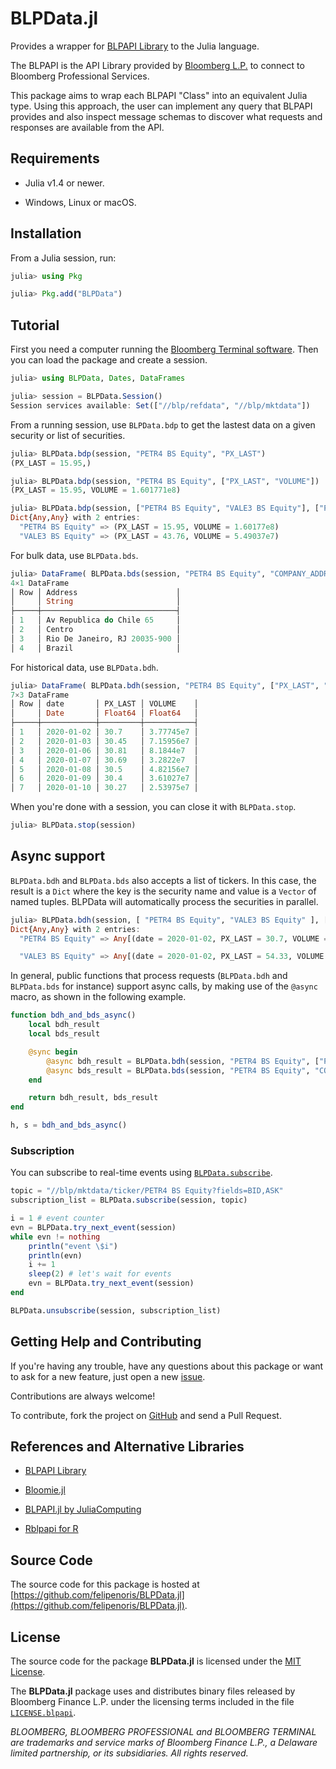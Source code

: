 
# BLPData.jl

Provides a wrapper for [BLPAPI Library](https://www.bloomberg.com/professional/support/api-library/) to the Julia language.

The BLPAPI is the API Library provided by [Bloomberg L.P.](https://www.bloomberg.com/)
to connect to Bloomberg Professional Services.

This package aims to wrap each BLPAPI "Class" into an equivalent Julia type.
Using this approach, the user can implement any query that BLPAPI provides
and also inspect message schemas to discover what requests and responses are
available from the API.

## Requirements

* Julia v1.4 or newer.

* Windows, Linux or macOS.

## Installation

From a Julia session, run:

```julia
julia> using Pkg

julia> Pkg.add("BLPData")
```

## Tutorial

First you need a computer running the [Bloomberg Terminal software](https://www.bloomberg.com/professional/support/software-updates/).
Then you can load the package and create a session.

```julia
julia> using BLPData, Dates, DataFrames

julia> session = BLPData.Session()
Session services available: Set(["//blp/refdata", "//blp/mktdata"])
```

From a running session, use `BLPData.bdp` to get the lastest data on a given security or list of securities.

```julia
julia> BLPData.bdp(session, "PETR4 BS Equity", "PX_LAST")
(PX_LAST = 15.95,)

julia> BLPData.bdp(session, "PETR4 BS Equity", ["PX_LAST", "VOLUME"])
(PX_LAST = 15.95, VOLUME = 1.601771e8)

julia> BLPData.bdp(session, ["PETR4 BS Equity", "VALE3 BS Equity"], ["PX_LAST", "VOLUME"])
Dict{Any,Any} with 2 entries:
  "PETR4 BS Equity" => (PX_LAST = 15.95, VOLUME = 1.60177e8)
  "VALE3 BS Equity" => (PX_LAST = 43.76, VOLUME = 5.49037e7)
```

For bulk data, use `BLPData.bds`.

```julia
julia> DataFrame( BLPData.bds(session, "PETR4 BS Equity", "COMPANY_ADDRESS") )
4×1 DataFrame
│ Row │ Address                      │
│     │ String                       │
├─────┼──────────────────────────────┤
│ 1   │ Av Republica do Chile 65     │
│ 2   │ Centro                       │
│ 3   │ Rio De Janeiro, RJ 20035-900 │
│ 4   │ Brazil                       │
```

For historical data, use `BLPData.bdh`.

```julia
julia> DataFrame( BLPData.bdh(session, "PETR4 BS Equity", ["PX_LAST", "VOLUME"], Date(2020, 1, 2), Date(2020, 1, 10) ))
7×3 DataFrame
│ Row │ date       │ PX_LAST │ VOLUME    │
│     │ Date       │ Float64 │ Float64   │
├─────┼────────────┼─────────┼───────────┤
│ 1   │ 2020-01-02 │ 30.7    │ 3.77745e7 │
│ 2   │ 2020-01-03 │ 30.45   │ 7.15956e7 │
│ 3   │ 2020-01-06 │ 30.81   │ 8.1844e7  │
│ 4   │ 2020-01-07 │ 30.69   │ 3.2822e7  │
│ 5   │ 2020-01-08 │ 30.5    │ 4.82156e7 │
│ 6   │ 2020-01-09 │ 30.4    │ 3.61027e7 │
│ 7   │ 2020-01-10 │ 30.27   │ 2.53975e7 │
```

When you're done with a session, you can close it with `BLPData.stop`.

```julia
julia> BLPData.stop(session)
```

## Async support

`BLPData.bdh` and `BLPData.bds` also accepts a list of tickers. In this case, the result is a `Dict`
where the key is the security name and value is a `Vector` of named tuples.
BLPData will automatically process the securities in parallel.

```julia
julia> BLPData.bdh(session, [ "PETR4 BS Equity", "VALE3 BS Equity" ], ["PX_LAST", "VOLUME"], Date(2020, 1, 2), Date(2020, 1, 10) )
Dict{Any,Any} with 2 entries:
  "PETR4 BS Equity" => Any[(date = 2020-01-02, PX_LAST = 30.7, VOLUME = 3.77745e7), (date = 2020-01-03, PX_LAST = 30.45, VOLUME = 7.15956e7), (date = 2020-01-06, PX_LAST = 30.81, VOLUME = 8.1844e7), (date = 202…

  "VALE3 BS Equity" => Any[(date = 2020-01-02, PX_LAST = 54.33, VOLUME = 1.75097e7), (date = 2020-01-03, PX_LAST = 53.93, VOLUME = 1.72848e7), (date = 2020-01-06, PX_LAST = 53.61, VOLUME = 3.27878e7), (date = 2…
```

In general, public functions that process requests (`BLPData.bdh` and `BLPData.bds` for instance)
support async calls, by making use of the `@async` macro, as shown in the following example.

```julia
function bdh_and_bds_async()
    local bdh_result
    local bds_result

    @sync begin
        @async bdh_result = BLPData.bdh(session, "PETR4 BS Equity", ["PX_LAST", "VOLUME"], Date(2020, 1, 2), Date(2020, 1, 10))
        @async bds_result = BLPData.bds(session, "PETR4 BS Equity", "COMPANY_ADDRESS")
    end

    return bdh_result, bds_result
end

h, s = bdh_and_bds_async()
```

### Subscription

You can subscribe to real-time events using [`BLPData.subscribe`](@ref).

```julia
topic = "//blp/mktdata/ticker/PETR4 BS Equity?fields=BID,ASK"
subscription_list = BLPData.subscribe(session, topic)

i = 1 # event counter
evn = BLPData.try_next_event(session)
while evn != nothing
    println("event \$i")
    println(evn)
    i += 1
    sleep(2) # let's wait for events
    evn = BLPData.try_next_event(session)
end

BLPData.unsubscribe(session, subscription_list)
```

## Getting Help and Contributing

If you're having any trouble, have any questions about this package
or want to ask for a new feature,
just open a new [issue](https://github.com/felipenoris/BLPData.jl/issues).

Contributions are always welcome!

To contribute, fork the project on [GitHub](https://github.com/felipenoris/BLPData.jl)
and send a Pull Request.

## References and Alternative Libraries

* [BLPAPI Library](https://www.bloomberg.com/professional/support/api-library/)

* [Bloomie.jl](https://github.com/ungil/Bloomie.jl)

* [BLPAPI.jl by JuliaComputing](https://juliacomputing.com/products/juliapro#premium-pkgs-1)

* [Rblpapi for R](https://github.com/Rblp/Rblpapi)

## Source Code

The source code for this package is hosted at
[https://github.com/felipenoris/BLPData.jl](https://github.com/felipenoris/BLPData.jl).

## License

The source code for the package **BLPData.jl** is licensed under
the [MIT License](https://raw.githubusercontent.com/felipenoris/BLPData.jl/master/LICENSE).

The **BLPData.jl** package uses and distributes binary files released by Bloomberg Finance L.P.
under the licensing terms included in the file [`LICENSE.blpapi`](https://github.com/felipenoris/BLPData.jl/blob/master/LICENSE.blpapi).

*BLOOMBERG, BLOOMBERG PROFESSIONAL and BLOOMBERG TERMINAL are trademarks and service marks of Bloomberg Finance L.P., a Delaware limited partnership, or its subsidiaries. All rights reserved.*
